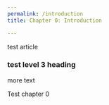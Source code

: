 ```yaml
---
permalink: /introduction
title: Chapter 0: Introduction

---
```


test article

### test level 3 heading

more text

Test chapter 0
